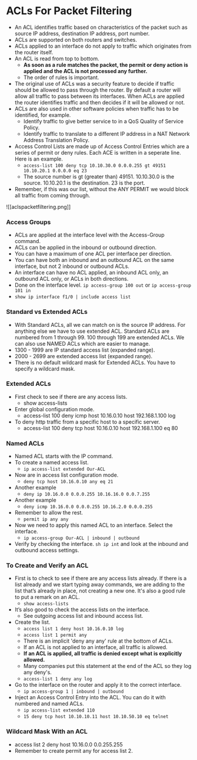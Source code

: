 # ACLs For Packet Filtering #
- An ACL identifies traffic based on characteristics of the packet such as source IP address, destination IP address, port number.
- ACLs are supported on both routers and switches.
- ACLs applied to an interface do not apply to traffic which originates from the router itself.
- An ACL is read from top to bottom.
	- **As soon as a rule matches the packet, the permit or deny action is applied and the ACL is not processed any further.**
	- The order of rules is important.
- The original use of ACLs was a security feature to decide if traffic should be allowed to pass through the router. By default a router will allow all traffic to pass between its interfaces. When ACLs are applied the router identifies traffic and then decides if it will be allowed or not.
- ACLs are also used in other software policies when traffic has to be identified, for example.
	- Identify traffic to give better service to in a QoS Quality of Service Policy.
	- Identify traffic to translate to a different IP address in a NAT Network Address Translation Policy.
- Access Control Lists are made up of Access Control Entries which are a series of permit or deny rules. Each ACE is written in a seperate line. Here is an example.
	- ```access-list 100 deny tcp 10.10.30.0 0.0.0.255 gt 49151 10.10.20.1 0.0.0.0 eq 23```
	- The source number is gt (greater than) 49151. 10.10.30.0 is the source. 10.10.20.1 is the destination.  23 is the port.
- Remember, if this was our list, without the ANY PERMIT we would block all traffic from coming through.

![[aclspacketfiltering.png]]

### Access Groups ###
- ACLs are applied at the interface level with the Access-Group command.
- ACLs can be applied in the inbound or outbound direction.
- You can have a maximum of one ACL per interface per direction.
- You can have both an inbound and an outbound ACL on the same interface, but not 2 inbound or outbound ACLs.
- An interface can have no ACL applied, an inbound ACL only, an outbound ACL only, or ACLs in both directions.
- Done on the interface level. ```ip access-group 100 out``` or ```ip access-group 101 in``` 
- ```show ip interface f1/0 | include access list```

### Standard vs Extended ACLs ###
- With Standard ACLs, all we can match on is the source IP address. For anything else we have to use extended ACL. Standard ACLs are numbered from 1 through 99. 100 through 199 are extended ACLs. We can also use NAMED ACLs which are easier to manage.
- 1300 - 1999 are IP standard access list (expanded range).
- 2000 - 2699 are extended access list (expanded range).
- There is no default wildcard mask for Extended ACLs. You have to specify a wildcard mask.

### Extended ACLs ###
-   First check to see if there are any access lists.
    -   show access-lists
-   Enter global configuration mode.
    -   access-list 100 deny icmp host 10.16.0.10 host 192.168.1.100 log
-   To deny http traffic from a specific host to a specific server.
    -   access-list 100 deny tcp host 10.16.0.10 host 192.168.1.100 eq 80

### Named ACLs ###
- Named ACL starts with the IP command.
-   To create a named access list.
    -   ```ip access-list extended Our-ACL```
-   Now are in access list configuration mode.
    -  ```deny tcp host 10.16.0.10 any eq 21```
-   Another example
    -  ```deny ip 10.16.0.0 0.0.0.255 10.16.16.0 0.0.7.255```
-   Another example
    -  ```deny icmp 10.16.0.0 0.0.0.255 10.16.2.0 0.0.0.255```
-   Remember to allow the rest.
    -  ```permit ip any any```
-   Now we need to apply this named ACL to an interface. Select the interface.
    - ```ip access-group Our-ACL | inbound | outbound```
-   Verify by checking the interface. ```sh ip int``` and look at the inbound and outbound access settings.

### To Create and Verify an ACL ###
-   First is to check to see if there are any access lists already. If there is a list already and we start typing away commands, we are adding to the list that’s already in place, not creating a new one. It's also a good rule to put a remark on an ACL.
    -   ```show access-lists```
-   It’s also good to check the access lists on the interface.
    -   See outgoing access list and inbound access list.
-   Create the list.
    -   ```access list 1 deny host 10.16.0.10 log```
    -   ```access list 1 permit any```
    - There is an implicit 'deny any any' rule at the bottom of ACLs.
    - If an ACL is not applied to an interface, all traffic is allowed.
    - **If an ACL is applied, all traffic is denied except what is explicitly allowed.**
    - Many companies put this statement at the end of the ACL so they log any deny's.
    - ```access-list 1 deny any log```
-   Go to the interface on the router and apply it to the correct interface.
    -   ```ip access-group 1 | inbound | outbound```
- Inject an Access Control Entry into the ACL. You can do it with numbered and named ACLs.
	- ```ip access-list extended 110```
	- ```15 deny tcp host 10.10.10.11 host 10.10.50.10 eq telnet```

### Wildcard Mask With an ACL ###
-   access list 2 deny host 10.16.0.0 0.0.255.255
-   Remember to create permit any for access list 2.




